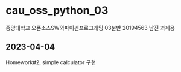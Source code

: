 # cau_oss_python_03
중앙대학교 오픈소스SW와파이썬프로그래밍 03분반 20194563 남진 과제용

## 2023-04-04
Homework#2, simple calculator 구현